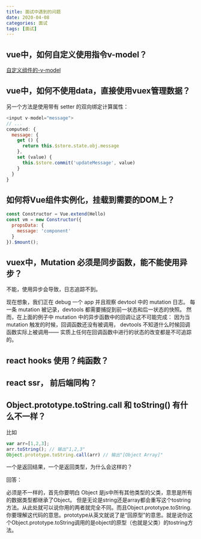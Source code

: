 ```yaml
---
title: 面试中遇到的问题
date: 2020-04-08
categories: 面试
tags: [面试]
---
```


## vue中，如何自定义使用指令v-model？
[自定义组件的-v-model](https://cn.vuejs.org/v2/guide/components-custom-events.html#%E8%87%AA%E5%AE%9A%E4%B9%89%E7%BB%84%E4%BB%B6%E7%9A%84-v-model)

## vue中，如何不使用data，直接使用vuex管理数据？

另一个方法是使用带有 setter 的双向绑定计算属性：
```js
<input v-model="message">
// ...
computed: {
  message: {
    get () {
      return this.$store.state.obj.message
    },
    set (value) {
      this.$store.commit('updateMessage', value)
    }
  }
}
```
## 如何将Vue组件实例化，挂载到需要的DOM上？

```js
const Constructor = Vue.extend(Hello)
const vm = new Constructor({
  propsData: {
    message: 'component'
  }
}).$mount();
```

## vuex中，Mutation 必须是同步函数，能不能使用异步？
不能，使用异步会导致，日志追踪不到。

现在想象，我们正在 debug 一个 app 并且观察 devtool 中的 mutation 日志。
每一条 mutation 被记录，devtools 都需要捕捉到前一状态和后一状态的快照。
然而，在上面的例子中 mutation 中的异步函数中的回调让这不可能完成：
因为当 mutation 触发的时候，回调函数还没有被调用，
devtools 不知道什么时候回调函数实际上被调用——
实质上任何在回调函数中进行的状态的改变都是不可追踪的。


## react hooks 使用？纯函数？

## react ssr， 前后端同构？

## Object.prototype.toString.call 和 toString() 有什么不一样？

比如 

```js
var arr=[1,2,3];
arr.toString(); // 输出"1,2,3"
Object.prototype.toString.call(arr) // 输出"[Object Array]"
```
一个是返回结果，一个是返回类型，为什么会这样的？

回答：

必须是不一样的，首先你要明白 Object 是js中所有其他类型的父类，意思是所有的数据类型都继承了Object。
但是无论是string还是array都会重写这个tostring方法。从此处就可以说你用的两者就完全不同。而且Object.prototype.toString.你要理解这代码的意思。prototype从英文就说了是“回原型”的意思。就是说你这个Object.prototype.toString调用的是object的原型（也就是父类）的tostring方法。